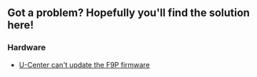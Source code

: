 ## Got a problem? Hopefully you'll find the solution here!

### Hardware
  * [U-Center can't update the F9P firmware](u-center-cant-update-the-f9p-firmware.md)